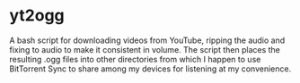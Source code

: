 yt2ogg
======

A bash script for downloading videos from YouTube, ripping the audio and fixing to audio to make it consistent in volume. The script then places the resulting .ogg files into other directories from which I happen to use BitTorrent Sync to share among my devices for listening at my convenience.
